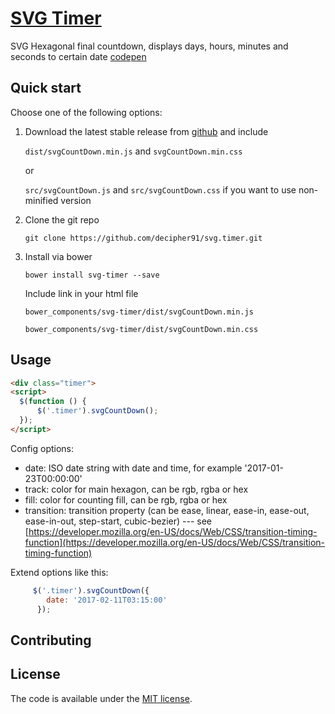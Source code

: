 # [SVG Timer](http://codepen.io/decipher91/pen/rWOzxK)


SVG Hexagonal final countdown, displays days, hours, minutes and seconds to certain date [codepen](http://codepen.io/decipher91/pen/rWOzxK)

## Quick start

Choose one of the following options:

1. Download the latest stable release from
   [github](https://github.com/decipher91/svg.timer/archive/master.zip)
   and include

   `dist/svgCountDown.min.js` and `svgCountDown.min.css`

   or

   `src/svgCountDown.js` and `src/svgCountDown.css` if you want to use non-minified version

2. Clone the git repo

   `git clone https://github.com/decipher91/svg.timer.git`

3. Install via bower

   `bower install svg-timer --save`

   Include link in your html file

   `bower_components/svg-timer/dist/svgCountDown.min.js`

   `bower_components/svg-timer/dist/svgCountDown.min.css`



## Usage

```html
<div class="timer">
<script>
  $(function () {
      $('.timer').svgCountDown();
  });
</script>
```

Config options:

* date: ISO date string with date and time, for example '2017-01-23T00:00:00'
* track: color for main hexagon, can be rgb, rgba or hex
* fill: color for counting fill, can be rgb, rgba or hex
* transition: transition property (can be ease, linear, ease-in, ease-out, ease-in-out, step-start, cubic-bezier) --- see
     [https://developer.mozilla.org/en-US/docs/Web/CSS/transition-timing-function](https://developer.mozilla.org/en-US/docs/Web/CSS/transition-timing-function)


Extend options like this:
```javascript
     $('.timer').svgCountDown({
        date: '2017-02-11T03:15:00'
      });
```

## Contributing



## License

The code is available under the [MIT license](LICENSE.txt).
